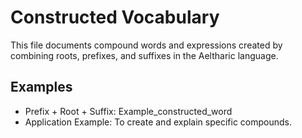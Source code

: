 # Constructed Vocabulary

This file documents compound words and expressions created by combining roots, prefixes, and suffixes in the Aeltharic language.

## Examples
- Prefix + Root + Suffix: Example_constructed_word
- Application Example: To create and explain specific compounds.
